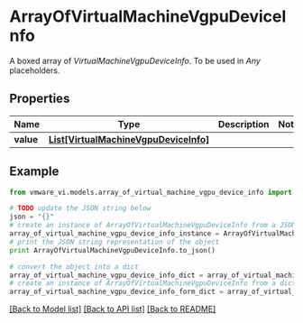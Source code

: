 # ArrayOfVirtualMachineVgpuDeviceInfo

A boxed array of *VirtualMachineVgpuDeviceInfo*. To be used in *Any* placeholders. 

## Properties
Name | Type | Description | Notes
------------ | ------------- | ------------- | -------------
**value** | [**List[VirtualMachineVgpuDeviceInfo]**](VirtualMachineVgpuDeviceInfo.md) |  | 

## Example

```python
from vmware_vi.models.array_of_virtual_machine_vgpu_device_info import ArrayOfVirtualMachineVgpuDeviceInfo

# TODO update the JSON string below
json = "{}"
# create an instance of ArrayOfVirtualMachineVgpuDeviceInfo from a JSON string
array_of_virtual_machine_vgpu_device_info_instance = ArrayOfVirtualMachineVgpuDeviceInfo.from_json(json)
# print the JSON string representation of the object
print ArrayOfVirtualMachineVgpuDeviceInfo.to_json()

# convert the object into a dict
array_of_virtual_machine_vgpu_device_info_dict = array_of_virtual_machine_vgpu_device_info_instance.to_dict()
# create an instance of ArrayOfVirtualMachineVgpuDeviceInfo from a dict
array_of_virtual_machine_vgpu_device_info_form_dict = array_of_virtual_machine_vgpu_device_info.from_dict(array_of_virtual_machine_vgpu_device_info_dict)
```
[[Back to Model list]](../README.md#documentation-for-models) [[Back to API list]](../README.md#documentation-for-api-endpoints) [[Back to README]](../README.md)


